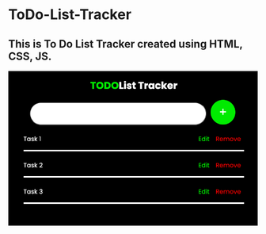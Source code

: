 <h1>ToDo-List-Tracker</h1>
<h2>This is To Do List Tracker created using HTML, CSS, JS.</h2>
<img src = "Screenshot 2020-09-09 at 3.52.05 PM.png">
